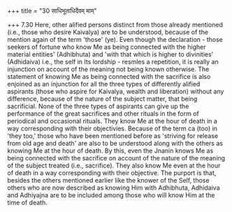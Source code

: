 +++
title = "30 साधिभूताधिदैवम् माम्"

+++
7.30 Here, other alified persons distinct from those already mentioned
(i.e., those who desire Kaivalya) are to be understood, because of the mention again of the term 'those' (ye). Even though the declaration -
those seekers of fortune who know Me as being connected with the higher material entities' (Adhibhuta) and 'with that which is higher to divinities' (Adhidaiva) i.e., the self in Its lordship - resmles a repetition, it is really an injunction on account of the meaning not being known otherwise. The statement of knowing Me as being connected with the sacrifice is also enjoined as an injunction for all the three types of differently alified aspirants (those who aspire for Kaivalya,
wealth and liberation) without any difference, because of the nature of the subject matter, that being sacrificial. None of the three types of aspirants can give up the performance of the great sacrifices and other rituals in the form of periodical and occasional rituals. They know Me at the hour of death in a way corresponding with their objectivies.
Because of the term ca (too) in 'they too,' those who have been mentioned before as 'striving for release from old age and death' are also to be understood along with the others as knowing Me at the hour of death. By this, even the Jnanin knows Me as being connected with the sacrifice on account of the nature of the meaning of the subject treated
(i.e., sacrifice). They also know Me even at the hour of death in a way corresponding with their objective. The purport is that, besides the others mentioned earlier like the knower of the Self, those others who are now described as knowing Him with Adhibhuta, Adhidaiva and Adhiyajna are to be included among those who will know Him at the time of death.
